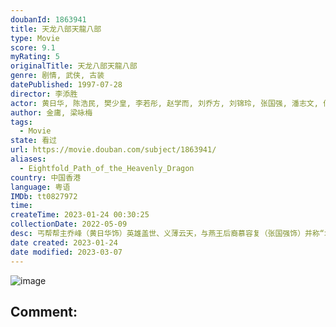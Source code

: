 ```yaml
---
doubanId: 1863941
title: 天龙八部天龍八部
type: Movie
score: 9.1
myRating: 5
originalTitle: 天龙八部天龍八部
genre: 剧情, 武侠, 古装
datePublished: 1997-07-28
director: 李添胜
actor: 黄日华, 陈浩民, 樊少皇, 李若彤, 赵学而, 刘乔方, 刘锦玲, 张国强, 潘志文, 何美钿, 招石文, 李国麟, 雪梨, 黄纪莹, 吕有慧, 冯晓文, 李桂英, 马清仪, 赵静仪, 陈安莹, 苏恩磁, 李成昌, 刘江, 王伟, 冯瑞珍, 陈燕行, 郭德信, 陈荣峻, 江汉, 温双燕, 李鸿杰, 骆应钧, 骏雄, 麦子云, 邵卓尧, 麦长青, 梁健平, 梁钦棋, 陈狄克, 罗君左, 余慕莲, 李龙基, 刘丹, 蔡国庆, 陈中坚, 凌汉, 区岳, 何图英, 黄新, 李耀景, 曹济, 梁少秋, 邱万城, 郑家生, 孙季卿, 吕剑光, 石云, 曾健明, 何璧坚, 龙志成, 李海生, 罗国维, 艾威, 鲍方, 薛纯基, 郭卓桦, 沈宝思, 黄文标, 金兴贤, 谈泉庆, 马海伦, 张鸿昌, 郑雷, 关菁, 李丽丽, 秦煌, 李子奇, 虞天伟, 罗兰, 华忠男, 郑柏麟, 张英才, 博君, 谭一清, 杨子韬, 古明华, 张汉斌, 李炜祺, 王伟, 马蹄露, 阙可维, 陆希扬, 陈楚翘, 雷颖怡, 伍慧珊, 黄凯诗, 黄仲匡, 黄成想, 魏惠文, 邝佐辉, 伍文生, 麦嘉伦, 邓汝超, 李煌生, 焦雄, 刘桂芳, 蒋克, 汤俊明, 姚杰龙, 萧玉燕, 罗立勤, 王维德, 叶清, 陈安琪, 邢金沙, 温裕红, 张济平, 黎泓和, 黄河, 胡耀峰
author: 金庸, 梁咏梅
tags:
  - Movie
state: 看过
url: https://movie.douban.com/subject/1863941/
aliases:
  - Eightfold_Path_of_the_Heavenly_Dragon
country: 中国香港
language: 粤语
IMDb: tt0827972
time: 
createTime: 2023-01-24 00:30:25
collectionDate: 2022-05-09
desc: 丐帮帮主乔峰（黄日华饰）英雄盖世、义薄云天，与燕王后裔慕容复（张国强饰）并称“北乔峰，南慕容”。时值江湖上突发多起命案，乔峰在帮助慕容复洗刷嫌疑的同时，却不想被丐帮的阴谋党揭发了自己的身世之谜，更因...
date created: 2023-01-24
date modified: 2023-03-07
---
```


![image](p2346289959.jpg)

Comment:
---

